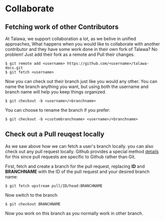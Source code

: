 # Collaborate

## Fetching work of other Contributors

At Talawa, we support collaboration a lot, as we belive in unified approaches, What happens when you would like to collaborate with another contributor and they have some work done in their own fork of Talawa? No problem! Just add their fork as a remote and Pull their changes.

```
$ git remote add <username> https://github.com/<username>/talawa-docs.git
$ git fetch <username>
```

Now you can check out their branch just like you would any other. You can name the branch anything you want, but using both the username and branch name will help you keep things organized.

```
$ git checkout -b <username>/<branchname>
```

You can choose to rename the branch if you prefer:

```
$ git checkout -b <custombranchname> <username>/<branchname>
```

## Check out a Pull reuqest locally

As we saw above how we can fetch a user's branch locally. you can also check out any pull request locally. Github provides a special method [details](https://docs.github.com/en/pull-requests/collaborating-with-pull-requests/reviewing-changes-in-pull-requests/checking-out-pull-requests-locally) for this since pull requests are specific to Github rather than Git.

First, fetch and create a branch for the pull request, replacing **ID** and **BRANCHNAME** with the ID of the pull request and your desired branch name:

```
$ git fetch upstream pull/ID/head:BRANCHNAME
```

Now switch to the branch

```
$ git checkout BRANCHNAME
```

Now you work on this branch as you normally work in other branch.